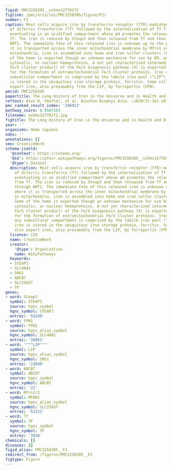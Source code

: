 ```yaml
---
figid: PMC3258305__nihms327781f2
figlink: /pmc/articles/PMC3258305/figure/F2/
number: F2
caption: Most cells acquire iron by transferrin receptor (TfR)-mediated endocytosis
  of diferric transferrin (Tf) followed by the internalization of Tf-TfR complexes,
  eventuating in an acidified compartment whose pH promotes the release of iron from
  Tf. The iron is reduced by Steap3 and then released from Tf and then endosome through
  DMT1. The immediate fate of this released iron is unknown up to the point where
  it is transported across the inner mitochondrial membrane by Mfrn1 or Mfrn2. In
  mitochondria, iron is assembled into heme and iron sulfur clusters (Fe/S). Some
  of the heme is exported though an unknown mechanism for use by ER, peroxisomal,
  cytosolic, or nuclear hemoproteins. A not yet characterized intermediate (or possibly
  Fe/S cluster product) of the Fe/S biogenesis pathway (X) is exported through ABCB7
  for the formation of extramitochondrial Fe/S cluster proteins. Iron outside of any
  subcellular compartment is comprised by the labile iron pool (“LIP”). Excess iron
  is stored in the ubiquitous iron storage protein, ferritin. Some cells may also
  export iron, also presumably from the LIP, by ferroportin (FPN).
pmcid: PMC3258305
papertitle: The Long History of Iron in the Universe and in Health and Disease.
reftext: Alex D. Sheftel, et al. Biochim Biophys Acta. ;1820(3):161-187.
pmc_ranked_result_index: '196922'
pathway_score: 0.9587103
filename: nihms327781f2.jpg
figtitle: The Long History of Iron in the Universe and in Health and Disease
year: ''
organisms: Homo sapiens
ndex: ''
annotations: []
seo: CreativeWork
schema-jsonld:
  '@context': https://schema.org/
  '@id': https://pfocr.wikipathways.org/figures/PMC3258305__nihms327781f2.html
  '@type': Dataset
  description: Most cells acquire iron by transferrin receptor (TfR)-mediated endocytosis
    of diferric transferrin (Tf) followed by the internalization of Tf-TfR complexes,
    eventuating in an acidified compartment whose pH promotes the release of iron
    from Tf. The iron is reduced by Steap3 and then released from Tf and then endosome
    through DMT1. The immediate fate of this released iron is unknown up to the point
    where it is transported across the inner mitochondrial membrane by Mfrn1 or Mfrn2.
    In mitochondria, iron is assembled into heme and iron sulfur clusters (Fe/S).
    Some of the heme is exported though an unknown mechanism for use by ER, peroxisomal,
    cytosolic, or nuclear hemoproteins. A not yet characterized intermediate (or possibly
    Fe/S cluster product) of the Fe/S biogenesis pathway (X) is exported through ABCB7
    for the formation of extramitochondrial Fe/S cluster proteins. Iron outside of
    any subcellular compartment is comprised by the labile iron pool (“LIP”). Excess
    iron is stored in the ubiquitous iron storage protein, ferritin. Some cells may
    also export iron, also presumably from the LIP, by ferroportin (FPN).
  license: CC0
  name: CreativeWork
  creator:
    '@type': Organization
    name: WikiPathways
  keywords:
  - STEAP3
  - SLC40A1
  - SMG1
  - ABCB7
  - SLC25A37
  - TF
genes:
- word: Steap3
  symbol: STEAP3
  source: hgnc_symbol
  hgnc_symbol: STEAP3
  entrez: '55240'
- word: FPN1
  symbol: FPN1
  source: hgnc_alias_symbol
  hgnc_symbol: SLC40A1
  entrez: '30061'
- word: '"""LIP"""'
  symbol: LIP
  source: hgnc_alias_symbol
  hgnc_symbol: SMG1
  entrez: '23049'
- word: ABCB7
  symbol: ABCB7
  source: hgnc_symbol
  hgnc_symbol: ABCB7
  entrez: '22'
- word: Mfrn1/2
  symbol: MFRN1
  source: hgnc_alias_symbol
  hgnc_symbol: SLC25A37
  entrez: '51312'
- word: Tf
  symbol: TF
  source: hgnc_symbol
  hgnc_symbol: TF
  entrez: '7018'
chemicals: []
diseases: []
figid_alias: PMC3258305__F2
redirect_from: /figures/PMC3258305__F2
figtype: Figure
---
```

